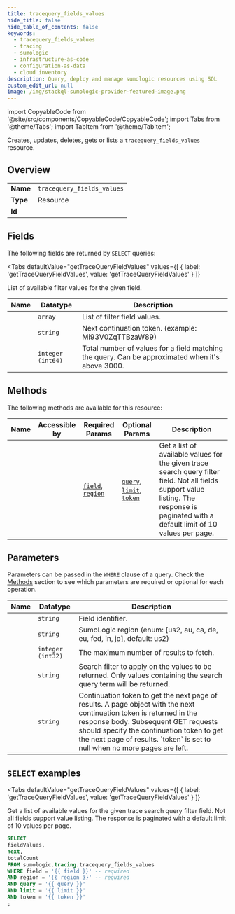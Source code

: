 ```yaml
--- 
title: tracequery_fields_values
hide_title: false
hide_table_of_contents: false
keywords:
  - tracequery_fields_values
  - tracing
  - sumologic
  - infrastructure-as-code
  - configuration-as-data
  - cloud inventory
description: Query, deploy and manage sumologic resources using SQL
custom_edit_url: null
image: /img/stackql-sumologic-provider-featured-image.png
---
```


import CopyableCode from '@site/src/components/CopyableCode/CopyableCode';
import Tabs from '@theme/Tabs';
import TabItem from '@theme/TabItem';

Creates, updates, deletes, gets or lists a <code>tracequery_fields_values</code> resource.

## Overview
<table><tbody>
<tr><td><b>Name</b></td><td><code>tracequery_fields_values</code></td></tr>
<tr><td><b>Type</b></td><td>Resource</td></tr>
<tr><td><b>Id</b></td><td><CopyableCode code="sumologic.tracing.tracequery_fields_values" /></td></tr>
</tbody></table>

## Fields

The following fields are returned by `SELECT` queries:

<Tabs
    defaultValue="getTraceQueryFieldValues"
    values={[
        { label: 'getTraceQueryFieldValues', value: 'getTraceQueryFieldValues' }
    ]}
>
<TabItem value="getTraceQueryFieldValues">

List of available filter values for the given field.

<table>
<thead>
    <tr>
    <th>Name</th>
    <th>Datatype</th>
    <th>Description</th>
    </tr>
</thead>
<tbody>
<tr>
    <td><CopyableCode code="fieldValues" /></td>
    <td><code>array</code></td>
    <td>List of filter field values.</td>
</tr>
<tr>
    <td><CopyableCode code="next" /></td>
    <td><code>string</code></td>
    <td>Next continuation token. (example: Mi93V0ZqTTBzaW89)</td>
</tr>
<tr>
    <td><CopyableCode code="totalCount" /></td>
    <td><code>integer (int64)</code></td>
    <td>Total number of values for a field matching the query. Can be approximated when it's above 3000.</td>
</tr>
</tbody>
</table>
</TabItem>
</Tabs>

## Methods

The following methods are available for this resource:

<table>
<thead>
    <tr>
    <th>Name</th>
    <th>Accessible by</th>
    <th>Required Params</th>
    <th>Optional Params</th>
    <th>Description</th>
    </tr>
</thead>
<tbody>
<tr>
    <td><a href="#getTraceQueryFieldValues"><CopyableCode code="getTraceQueryFieldValues" /></a></td>
    <td><CopyableCode code="select" /></td>
    <td><a href="#parameter-field"><code>field</code></a>, <a href="#parameter-region"><code>region</code></a></td>
    <td><a href="#parameter-query"><code>query</code></a>, <a href="#parameter-limit"><code>limit</code></a>, <a href="#parameter-token"><code>token</code></a></td>
    <td>Get a list of available values for the given trace search query filter field. Not all fields support value listing. The response is paginated with a default limit of 10 values per page.</td>
</tr>
</tbody>
</table>

## Parameters

Parameters can be passed in the `WHERE` clause of a query. Check the [Methods](#methods) section to see which parameters are required or optional for each operation.

<table>
<thead>
    <tr>
    <th>Name</th>
    <th>Datatype</th>
    <th>Description</th>
    </tr>
</thead>
<tbody>
<tr id="parameter-field">
    <td><CopyableCode code="field" /></td>
    <td><code>string</code></td>
    <td>Field identifier.</td>
</tr>
<tr id="parameter-region">
    <td><CopyableCode code="region" /></td>
    <td><code>string</code></td>
    <td>SumoLogic region (enum: [us2, au, ca, de, eu, fed, in, jp], default: us2)</td>
</tr>
<tr id="parameter-limit">
    <td><CopyableCode code="limit" /></td>
    <td><code>integer (int32)</code></td>
    <td>The maximum number of results to fetch.</td>
</tr>
<tr id="parameter-query">
    <td><CopyableCode code="query" /></td>
    <td><code>string</code></td>
    <td>Search filter to apply on the values to be returned. Only values containing the search query term will be returned.</td>
</tr>
<tr id="parameter-token">
    <td><CopyableCode code="token" /></td>
    <td><code>string</code></td>
    <td>Continuation token to get the next page of results. A page object with the next continuation token is returned in the response body. Subsequent GET requests should specify the continuation token to get the next page of results. `token` is set to null when no more pages are left.</td>
</tr>
</tbody>
</table>

## `SELECT` examples

<Tabs
    defaultValue="getTraceQueryFieldValues"
    values={[
        { label: 'getTraceQueryFieldValues', value: 'getTraceQueryFieldValues' }
    ]}
>
<TabItem value="getTraceQueryFieldValues">

Get a list of available values for the given trace search query filter field. Not all fields support value listing. The response is paginated with a default limit of 10 values per page.

```sql
SELECT
fieldValues,
next,
totalCount
FROM sumologic.tracing.tracequery_fields_values
WHERE field = '{{ field }}' -- required
AND region = '{{ region }}' -- required
AND query = '{{ query }}'
AND limit = '{{ limit }}'
AND token = '{{ token }}'
;
```
</TabItem>
</Tabs>
